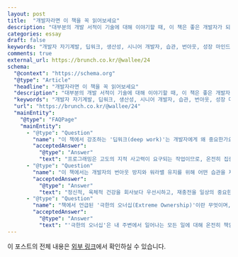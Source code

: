 ```yaml
---
layout: post
title:  "개발자라면 이 책을 꼭 읽어보세요"
description: "대부분의 개발 서적이 기술에 대해 이야기할 때, 이 책은 좋은 개발자가 되기 위한 태도, 습관, 그리고 일하는 방식에 대해 이야기합니다. 이 책의 핵심 내용을 요약하고 공유합니다."
categories: essay
draft: false
keywords: "개발자 자기계발, 딥워크, 생산성, 시니어 개발자, 습관, 번아웃, 성장 마인드셋, 책 추천"
comments: true
external_url: https://brunch.co.kr/@wallee/24
schema:
  "@context": "https://schema.org"
  "@type": "Article"
  "headline": "개발자라면 이 책을 꼭 읽어보세요"
  "description": "대부분의 개발 서적이 기술에 대해 이야기할 때, 이 책은 좋은 개발자가 되기 위한 태도, 습관, 그리고 일하는 방식에 대해 이야기합니다. 이 책의 핵심 내용을 요약하고 공유합니다."
  "keywords": "개발자 자기계발, 딥워크, 생산성, 시니어 개발자, 습관, 번아웃, 성장 마인드셋, 책 추천"
  "url": "https://brunch.co.kr/@wallee/24"
  "mainEntity": 
    "@type": "FAQPage"
    "mainEntity":
      - "@type": "Question"
        "name": "이 책에서 강조하는 '딥워크(deep work)'는 개발자에게 왜 중요한가요?"
        "acceptedAnswer":
          "@type": "Answer"
          "text": "프로그래밍은 고도의 지적 사고력이 요구되는 작업이므로, 온전히 집중하는 '딥워크'가 필수적입니다. 최고의 성과를 내는 개발자들은 딥워크를 통해 몰입 상태에 도달하며, 이 상태에 들어가야만 복잡한 문제를 효과적으로 해결하고 높은 생산성을 발휘할 수 있기 때문입니다."
      - "@type": "Question"
        "name": "이 책에서는 개발자의 번아웃 방지와 워라밸 유지를 위해 어떤 습관을 제안하나요?"
        "acceptedAnswer":
          "@type": "Answer"
          "text": "정신적, 육체적 건강을 회사보다 우선시하고, 재충전을 일상의 중요한 루틴으로 삼아야 한다고 강조합니다. 특히 원격 근무 시에는 일과 휴식 공간을 심리적으로 분리하고, 주말이나 휴가 중에는 전자기기에서 완전히 벗어나 충분히 쉬는 것이 번아웃을 예방하는 좋은 방법이라고 설명합니다."
      - "@type": "Question"
        "name": "책에서 언급된 '극한의 오너십(Extreme Ownership)'이란 무엇이며, 개발자에게 왜 필요한가요?"
        "acceptedAnswer":
          "@type": "Answer"
          "text": "'극한의 오너십'은 내 주변에서 일어나는 모든 일에 대해 온전히 책임을 지는 태도를 의미합니다. 자신의 통제 밖에서 발생한 문제라도 그 결과에 영향을 미친 자신의 선택을 돌아보고, 자존심을 버리고 실패를 인정한 후 문제 해결에 집중하는 것입니다. 이러한 태도는 동료와 상사에게 신뢰를 얻고, 스스로의 한계를 넘어 성장하는 데 결정적인 역할을 합니다."
---
```


이 포스트의 전체 내용은 [외부 링크](https://brunch.co.kr/@wallee/24)에서 확인하실 수 있습니다.